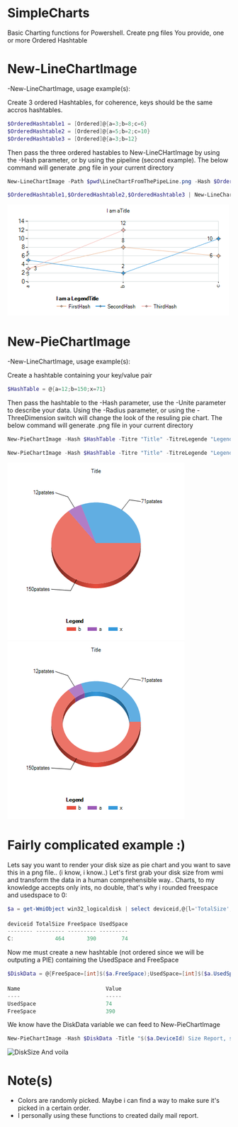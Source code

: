 # SimpleCharts
Basic Charting functions for Powershell.
Create png files
You provide, one or more Ordered Hashtable

# New-LineChartImage
-New-LineChartImage, usage example(s):

Create 3 ordered Hashtables, for coherence, keys should be the same accros hashtables.
```powershell
$OrderedHashtable1 = [Ordered]@{a=3;b=8;c=6}
$OrderedHashtable2 = [Ordered]@{a=5;b=2;c=10}
$OrderedHashtable3 = [Ordered]@{a=3;b=12}
```
Then pass the three ordered hastables to New-LineCHartImage by using the -Hash parameter, or by using the pipeline (second example). The below command will generate .png file in your current directory
```powershell
New-LineChartImage -Path $pwd\LineChartFromThePipeLine.png -Hash $OrderedHashtable1,$OrderedHashtable2,$OrderedHashtable3 -Title 'I am a Title' -Legend -LegendTitle 'I am a LegendTitle' -LegendText 'FirstHash','SecondHash','ThirdHash'
```
```powershell
$OrderedHashtable1,$OrderedHashtable2,$OrderedHashtable3 | New-LineChartImage -Path $pwd\LineChartFromThePipeLine.png -Title 'I am a Title' -Legend -LegendTitle 'I am a LegendTitle' -LegendText 'FirstHash','SecondHash','ThirdHash'
```

![Image of New-LineChartImage](https://github.com/LxLeChat/Invoke-Charts/blob/master/LineChartFromThePipeLine.png)


# New-PieChartImage
-New-LineChartImage, usage example(s):

Create a hashtable containing your key/value pair
```powershell
$HashTable = @{a=12;b=150;x=71}
```
Then pass the hashtable to the -Hash parameter, use the -Unite parameter to describe your data. Using the -Radius parameter, or using the -ThreeDimension switch will change the look of the resuling pie chart. The below command will generate .png file in your current directory
```powershell
New-PieChartImage -Hash $HashTable -Titre "Title" -TitreLegende "Legend" -Path $PWD\PieChartExample1.png -Unite 'patates' -ThreeDimension -Radius 99
```
```powershell
New-PieChartImage -Hash $HashTable -Titre "Title" -TitreLegende "Legend" -Path $PWD\PieChartExample2.png -Unite 'patates' -ThreeDimension -Radius 25
```

![Image of New-LineChartImage](https://github.com/LxLeChat/Invoke-Charts/blob/master/PieChartExample1.png)
![Image of New-LineChartImage](https://github.com/LxLeChat/Invoke-Charts/blob/master/PieChartExample2.png)

# Fairly complicated example :)
Lets say you want to render your disk size as pie chart and you want to save this in a png file.. (i know, i know..)
Let's first grab your disk size from wmi and transform the data in a human comprehensible way.. Charts, to my knowledge accepts only ints, no double, that's why i rounded freespace and usedspace to 0:
```powershell
$a = get-WmiObject win32_logicaldisk | select deviceid,@{l='TotalSize';e={[Math]::Round($($_.size/1GB),0)}},@{l='FreeSpace';e={[Math]::Round($($_.freespace/1GB),0)}},@{l='UsedSpace';e={[Math]::Round((($_.size-$_.freespace)/1gb),0)}}

deviceid TotalSize FreeSpace UsedSpace
-------- --------- --------- ---------
C:             464       390        74
```
Now me must create a new hashtable (not ordered since we will be outputing a PIE) containing the UsedSpace and FreeSpace
```powershell
$DiskData = @{FreeSpace=[int]$($a.FreeSpace);UsedSpace=[int]$($a.UsedSpace)}

Name                           Value                               
----                           -----                               
UsedSpace                      74                              
FreeSpace                      390
```
We know have the DiskData variable we can feed to New-PieChartImage
```powershell
New-PieChartImage -Hash $DiskData -Title "$($a.DeviceId) Size Report, size: $($a.TotalSize) GB" -Unite ' Gb' -Path $PWD\disk_c.png -Radius 99
```
![DiskSize](https://github.com/LxLeChat/SimpleCharts/blob/master/disk_c.png)
And voila
# Note(s)
- Colors are randomly picked. Maybe i can find a way to make sure it's picked in a certain order.
- I personally using these functions to created daily mail report.
